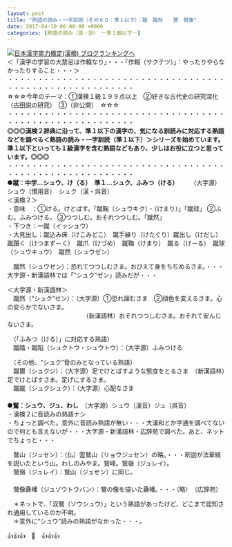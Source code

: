 ```yaml
---
layout: post
title: "熟語の読み・一字訓読（その６０：準１以下）：蹴　蹴然　　鷲　鷲像"
date: 2017-04-10 00:00:00 +0900
categories: [熟語の読み（音・訓）　ー準１級以下－]
---
```


[![](/syuusyuu9701/assets/images/熟語の読み・一字訓読（その６０：準１以下）：蹴-蹴然-鷲-鷲像-br_c_3028_1.gif)](http://blog.with2.net/link.php?1659096:3028 "日本漢字能力検定(漢検) ブログランキングへ")[日本漢字能力検定(漢検) ブログランキングへ](http://blog.with2.net/link.php?1659096:3028)  
＜「漢字の学習の大禁忌は作輟なり」・・・「作輟（サクテツ）」：やったりやらなかったりすること・・・＞  
・・・・・・・・・・・・・・・・・・・・・・・・・・・・・・・・・・・・・・・・・・・・・・・・・・・・・・・・・  
☆☆☆今年のテーマ：①漢検１級１９９点以上　②好きな古代史の研究深化（古田説の研究）　③（非公開）　☆☆☆　　  
・・・・・・・・・・・・・・・・・・・・・・・・・・・・・・・・・・・・・・・・・・・・・・・・・・・・・・・・・  
**◎◎◎漢検２辞典に沿って、準１以下の漢字の、気になる訓読みに対応する熟語などを調べる＜熟語の読み・一字訓読（準１以下）＞シリーズを始めています。準１以下といっても１級漢字を含む熟語などもあり、少しはお役に立つと思っています。◎◎◎**  
・・・・・・・・・・・・・・・・・・・・・・・・・・・・・・・・・・・・・・・・・・・・・・・・・・・・・・・・・  
**●蹴：中学…シュウ、け（る）　準１…シュク、ふみつ（ける）**　　　（大字源）シュウ（慣用音）　シュク（漢・呉音）  
＜漢検２＞  
・意味　：①ける。けとばす。「蹴鞠（シュウキク）・（けまり）」「蹴球」 ②ふむ。ふみつける。 ③つつしむ。おそれつつしむ。「蹴然」  
・下つき：一蹴（イッシュウ）  
・大見出し：蹴込み床（けこみどこ）　蹴手繰り（けたぐり）蹴出し（けだし）　蹴躓く（けつまず－く）　蹴爪（けづめ）　蹴鞠（けまり）　蹴る（け－る）　蹴球（シュウキュウ）　蹴然（シュウゼン）  
  
　蹴然（シュウゼン）：恐れてつつしむさま。おびえて身をちぢめるさま。・・・大字源・新漢語林では「“シュク”ゼン」読みだが・・・  
  
＜大字源・新漢語林＞  
　蹴然（“シュク”ゼン）：（大字源）①恐れ謹むさま　②顔色を変えるさま。心の安らかでないさま。  
　　　　　　　　　　　　　（新漢語林）おそれつつしむさま。おそれて安んじないさま。  
  
　（「ふみつ（ける）」に対応する熟語）  
　蹴踏・蹴蹈（シュクトウ・シュウトウ）：（大字源）ふみつける  
  
　（その他、“シュク”音のみとなっている熟語）  
　蹴爾（シュクジ）：（大字源）足でけとばすような態度をとるさま　（新漢語林）足でけとばすさま。足げにするさま。  
　蹴蹴（シュクシュク）：（大字源）心配なさま  
　  
**●鷲：シュウ、ジュ、わし**　（大字源）シュウ（漢音）ジュ（呉音）  
・漢検２に音読みの熟語ナシ  
・ちょっと調べた。意外に音読み熟語が無い・・・大漢和とか字通を調べてないので何とも言えないが・・・大字源・新漢語林・広辞苑で調べた。あと、ネットでちょっと・・・  
  
　鷲山（ジュセン）：（仏）霊鷲山（リョウジュセン）の略。・・・釈迦が法華経を説いたという山。わしのみやま。鷲峰。鷲嶺（ジュレイ）。  
　鷲嶺（ジュレイ）：鷲山（ジュセン）に同じ。  
　  
　鷲像纛幡（ジュゾウトウバン）：鷲の像を描いた纛幡。・・・（略）　（広辞苑）  
  
　＊ネットで、「双鷲（ソウシュウ）」という熟語があったけど、どこまで認知され通用しているのか不明。  
　＊意外に“シュウ”読みの熟語がなかった・・・。  
  
👍👍👍　🐔　👍👍👍  